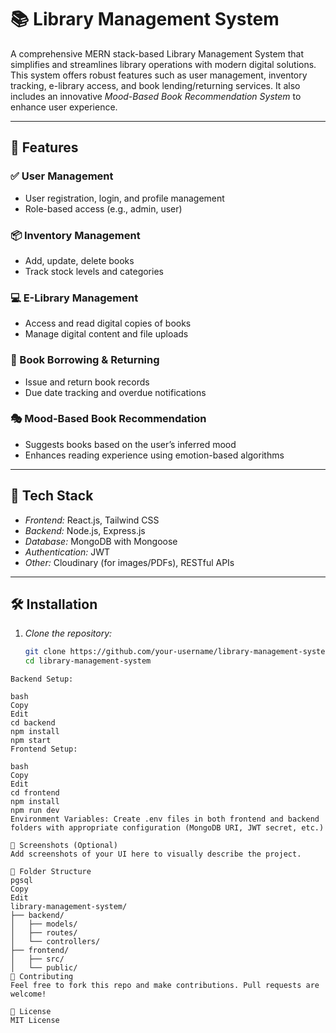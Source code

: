 # 📚 Library Management System

A comprehensive MERN stack-based Library Management System that simplifies and streamlines library operations with modern digital solutions. This system offers robust features such as user management, inventory tracking, e-library access, and book lending/returning services. It also includes an innovative *Mood-Based Book Recommendation System* to enhance user experience.

---

## 🔧 Features

### ✅ User Management
- User registration, login, and profile management
- Role-based access (e.g., admin, user)

### 📦 Inventory Management
- Add, update, delete books
- Track stock levels and categories

### 💻 E-Library Management
- Access and read digital copies of books
- Manage digital content and file uploads

### 🔄 Book Borrowing & Returning
- Issue and return book records
- Due date tracking and overdue notifications

### 🎭 Mood-Based Book Recommendation
- Suggests books based on the user’s inferred mood
- Enhances reading experience using emotion-based algorithms

---

## 🚀 Tech Stack

- *Frontend:* React.js, Tailwind CSS
- *Backend:* Node.js, Express.js
- *Database:* MongoDB with Mongoose
- *Authentication:* JWT
- *Other:* Cloudinary (for images/PDFs), RESTful APIs

---

## 🛠 Installation

1. *Clone the repository:*
   ```bash
   git clone https://github.com/your-username/library-management-system.git
   cd library-management-system

```
Backend Setup:

bash
Copy
Edit
cd backend
npm install
npm start
Frontend Setup:

bash
Copy
Edit
cd frontend
npm install
npm run dev
Environment Variables: Create .env files in both frontend and backend folders with appropriate configuration (MongoDB URI, JWT secret, etc.)

📸 Screenshots (Optional)
Add screenshots of your UI here to visually describe the project.

📂 Folder Structure
pgsql
Copy
Edit
library-management-system/
├── backend/
│   ├── models/
│   ├── routes/
│   └── controllers/
├── frontend/
│   ├── src/
│   └── public/
🤝 Contributing
Feel free to fork this repo and make contributions. Pull requests are welcome!

📄 License
MIT License
